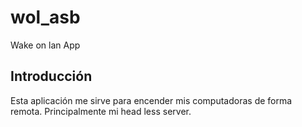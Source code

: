 # wol_asb

Wake on lan App

## Introducción

Esta aplicación me sirve para encender mis computadoras de forma remota.
Principalmente mi head less server.
